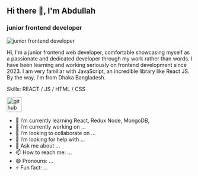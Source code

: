 ## Hi there 👋, I'm Abdullah
### junior frontend developer
![junior frontend developer](https://arturssmirnovs.github.io/github-profile-readme-generator/images/banner.png)

Hi, I'm a junior frontend web developer, comfortable showcasing myself as a passionate and dedicated developer through my work rather than words. I have been learning and working seriously on frontend development since 2023. I am very familiar with JavaScript, an incredible library like React JS. By the way, I'm from Dhaka Bangladesh.

Skills:  REACT / JS / HTML / CSS

[<img src='https://cdn.jsdelivr.net/npm/simple-icons@3.0.1/icons/github.svg' alt='github' height='40'>](https://github.com/hasnaAbdullah)  

- 🌱 I’m currently learning React, Redux Node, MongoDB, 
- 🔭 I’m currently working on ...
- 👯 I’m looking to collaborate on ...
- 🤔 I’m looking for help with ...
- 💬 Ask me about ...
- 📫 How to reach me: ...
- 😄 Pronouns: ...
- ⚡ Fun fact: ...

